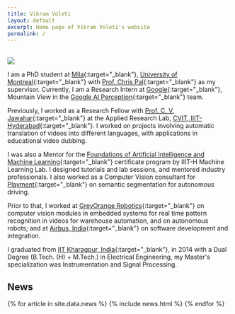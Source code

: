 ```yaml
---
title: Vikram Voleti
layout: default
excerpt: Home page of Vikram Voleti's website
permalink: /
---
```


<br/>

<img class="profile-picture" src="{{site.url}}{{site.baseurl}}/images/profile-picture/profile_picture.jpg">

I am a PhD student at [Mila](https://mila.quebec/en/){:target="_blank"}, [University of Montreal](https://diro.umontreal.ca/){:target="_blank"} with [Prof. Chris Pal](https://mila.quebec/en/person/pal-christopher/){:target="_blank"} as my supervisor. Currently, I am a Research Intern at [Google](https://ai.google/research/teams/perception/){:target="_blank"}, Mountain View in the [Google AI Perception](https://ai.google/research/teams/perception/){:target="_blank"} team.

Previously, I worked as a Research Fellow with [Prof. C. V. Jawahar](https://faculty.iiit.ac.in/~jawahar/){:target="_blank"} at the Applied Research Lab, [CVIT, IIIT-Hyderabad](https://cvit.iiit.ac.in){:target="_blank"}. I worked on projects involving automatic translation of videos into different languages, with applications in educational video dubbing.

I was also a Mentor for the [Foundations of Artificial Intelligence and Machine Learning](https://www.talentsprint.com/aiml.dpl){:target="_blank"} certificate program by IIIT-H Machine Learning Lab. I designed tutorials and lab sessions, and mentored industry professionals. I also worked as a Computer Vision consultant for [Playment](https://playment.io){:target="_blank"} on semantic segmentation for autonomous driving.

Prior to that, I worked at [GreyOrange Robotics](http://www.greyorange.com/){:target="_blank"} on computer vision modules in embedded systems for real time pattern recognition in videos for warehouse automation, and on autonomous robots; and at [Airbus, India](http://www.airbus.com/){:target="_blank"} on software development and integration.

I graduated from [IIT Kharagpur, India](http://www.iitkgp.ac.in/){:target="_blank"}, in 2014 with a Dual Degree (B.Tech. (H) + M.Tech.) in Electrical Engineering, my Master's specialization was Instrumentation and Signal Processing.

## News

<table>
{% for article in site.data.news %}
<tr>
{% include news.html %}
</tr>
{% endfor %}
</table>
